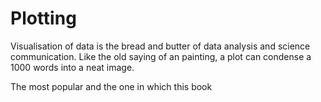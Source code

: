# Plotting

Visualisation of data is the bread and butter of data analysis and science communication.
Like the old saying of an painting, a plot can condense a 1000 words into a neat image.

The most popular and the one in which this book
